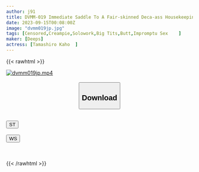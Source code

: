 ```yaml
---
author: j91
title: DVMM-019 Immediate Saddle To A Fair-skinned Deca-ass Housekeeping Aunt! A Married Woman Who Was Captivated By A Big Penis Caught Me On Herself The Next Day, So I Gave Her A Vaginal Cum Shot Many Times Until I Was Satisfied 25 Kaho Tamaki
date: 2023-09-15T00:08:00Z
image: "dvmm019jp.jpg"
tags: [Censored,Creampie,Solowork,Big Tits,Butt,Impromptu Sex	 ]
maker: [Deeps]
actress: [Tamashiro Kaho  ]
---
```



{{< rawhtml >}}

<div class="video" data-videoid="Zqp6Y7DO24iqqxA">
    <a href="javascript:;">
        <img src="https://my.j91.asia/posts/dvmm019jp/dvmm019jp.jpg" width="WIDTH" height="HEIGHT" alt="dvmm019jp.mp4" loading="lazy">
    </a>
</div>

<script type="text/javascript" src="https://j91.asia/asset/on-demand-st.js"></script>

<br>
  <link rel="stylesheet" href="https://j91.asia/asset/bs5.css">
  
  <center>
  <button class="btn btn-primary" type="button" data-bs-toggle="collapse" data-bs-target=".multi-collapse" aria-expanded="false" aria-controls="multiCollapseExample1 multiCollapseExample2"><h2>Download</h2></button></center>
</p>
<div class="row">
  <div class="col">
    <div class="collapse multi-collapse" id="multiCollapseExample1">
      <div class="card card-body">
	      	      <br>
<div class="buttons">  
<a href="https://streamtape.to/v/Zqp6Y7DO24iqqxA"><button class="btn-hover color-3"><i class="fa fa-download"></i> ST</button></a></div>
    </div>
  </div>
</div>
  <div class="col">
    <div class="collapse multi-collapse" id="multiCollapseExample2">
      <div class="card card-body">
	      <br>
<div class="buttons">
    <a href="https://wolfstream.tv/2kk8bkkn9ns7"><button class="btn-hover color-9"><i class="fa fa-download"></i> WS</button></a></div>
<br><br>
      </div>
    </div>
  </div>
</div>

{{< /rawhtml >}}
